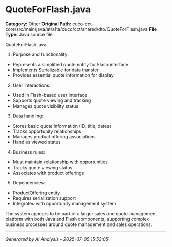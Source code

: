 # QuoteForFlash.java

**Category:** Other
**Original Path:** cuco-cct-core/src/main/java/at/a1ta/cuco/cct/shared/dto/QuoteForFlash.java
**File Type:** Java source file

QuoteForFlash.java
1. Purpose and functionality:
- Represents a simplified quote entity for Flash interface
- Implements Serializable for data transfer
- Provides essential quote information for display

2. User interactions:
- Used in Flash-based user interface
- Supports quote viewing and tracking
- Manages quote visibility status

3. Data handling:
- Stores basic quote information (ID, title, dates)
- Tracks opportunity relationships
- Manages product offering associations
- Handles viewed status

4. Business rules:
- Must maintain relationship with opportunities
- Tracks quote viewing status
- Associates with product offerings

5. Dependencies:
- ProductOffering entity
- Requires serialization support
- Integrated with opportunity management system

The system appears to be part of a larger sales and quote management platform with both Java and Flash components, supporting complex business processes around quote management and sales operations.

---
*Generated by AI Analysis - 2025-07-05 15:53:05*
